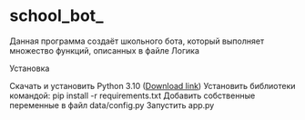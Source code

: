 # school_bot_

Данная программа создаёт школьного бота, который выполняет множество функций, описанных в файле Логика

Установка

Скачать и установить Python 3.10 ([Download link](https://www.python.org/downloads/release/python-3100/ "Download Python 3.10.0"))
Установить библиотеки командой: pip install -r requirements.txt
Добавить собственные переменные в файл data/config.py
Запустить app.py
